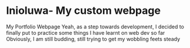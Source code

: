# Inioluwa- My custom webpage
My Portfolio Webpage
Yeah, as a step towards development, I decided to finally put to practice some things I have learnt on web dev so far
Obviously, I am still budding, still trying to get my wobbling feets steady
